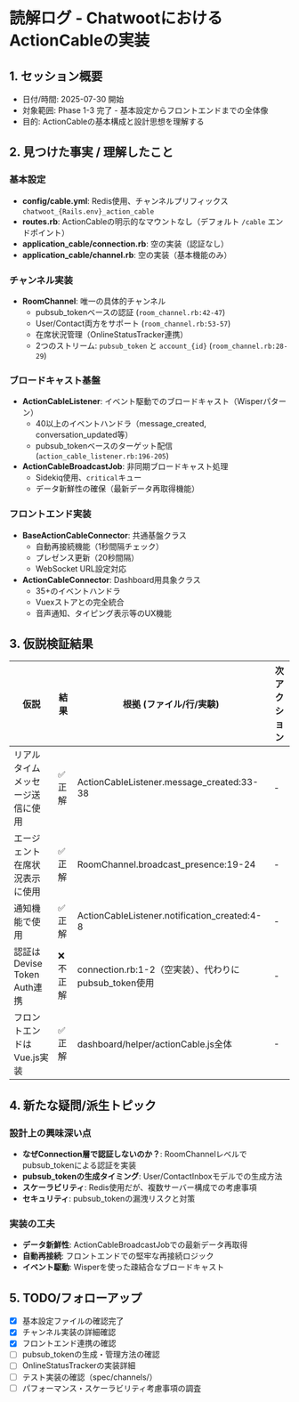 # 読解ログ - ChatwootにおけるActionCableの実装

## 1. セッション概要
- 日付/時間: 2025-07-30 開始
- 対象範囲: Phase 1-3 完了 - 基本設定からフロントエンドまでの全体像
- 目的: ActionCableの基本構成と設計思想を理解する

## 2. 見つけた事実 / 理解したこと

### 基本設定
- **config/cable.yml**: Redis使用、チャンネルプリフィックス `chatwoot_{Rails.env}_action_cable`
- **routes.rb**: ActionCableの明示的なマウントなし（デフォルト `/cable` エンドポイント）
- **application_cable/connection.rb**: 空の実装（認証なし）
- **application_cable/channel.rb**: 空の実装（基本機能のみ）

### チャンネル実装 
- **RoomChannel**: 唯一の具体的チャンネル
  - pubsub_tokenベースの認証 (`room_channel.rb:42-47`)
  - User/Contact両方をサポート (`room_channel.rb:53-57`)
  - 在席状況管理（OnlineStatusTracker連携）
  - 2つのストリーム: `pubsub_token` と `account_{id}` (`room_channel.rb:28-29`)

### ブロードキャスト基盤
- **ActionCableListener**: イベント駆動でのブロードキャスト（Wisperパターン）
  - 40以上のイベントハンドラ（message_created, conversation_updated等）
  - pubsub_tokenベースのターゲット配信 (`action_cable_listener.rb:196-205`)
- **ActionCableBroadcastJob**: 非同期ブロードキャスト処理
  - Sidekiq使用、`critical`キュー
  - データ新鮮性の確保（最新データ再取得機能）

### フロントエンド実装
- **BaseActionCableConnector**: 共通基盤クラス
  - 自動再接続機能（1秒間隔チェック）
  - プレゼンス更新（20秒間隔）
  - WebSocket URL設定対応
- **ActionCableConnector**: Dashboard用具象クラス
  - 35+のイベントハンドラ
  - Vuexストアとの完全統合
  - 音声通知、タイピング表示等のUX機能

## 3. 仮説検証結果
| 仮説 | 結果 | 根拠 (ファイル/行/実験) | 次アクション |
|------|------|--------------------------|-------------|
| リアルタイムメッセージ送信に使用 | ✅ 正解 | ActionCableListener.message_created:33-38 | - |
| エージェント在席状況表示に使用 | ✅ 正解 | RoomChannel.broadcast_presence:19-24 | - |
| 通知機能で使用 | ✅ 正解 | ActionCableListener.notification_created:4-8 | - |
| 認証はDevise Token Auth連携 | ❌ 不正解 | connection.rb:1-2（空実装）、代わりにpubsub_token使用 | - |
| フロントエンドはVue.js実装 | ✅ 正解 | dashboard/helper/actionCable.js全体 | - |

## 4. 新たな疑問/派生トピック

### 設計上の興味深い点
- **なぜConnection層で認証しないのか？**: RoomChannelレベルでpubsub_tokenによる認証を実装
- **pubsub_tokenの生成タイミング**: User/ContactInboxモデルでの生成方法
- **スケーラビリティ**: Redis使用だが、複数サーバー構成での考慮事項
- **セキュリティ**: pubsub_tokenの漏洩リスクと対策

### 実装の工夫
- **データ新鮮性**: ActionCableBroadcastJobでの最新データ再取得
- **自動再接続**: フロントエンドでの堅牢な再接続ロジック
- **イベント駆動**: Wisperを使った疎結合なブロードキャスト

## 5. TODO/フォローアップ
- [x] 基本設定ファイルの確認完了
- [x] チャンネル実装の詳細確認
- [x] フロントエンド連携の確認
- [ ] pubsub_tokenの生成・管理方法の確認
- [ ] OnlineStatusTrackerの実装詳細
- [ ] テスト実装の確認（spec/channels/）
- [ ] パフォーマンス・スケーラビリティ考慮事項の調査